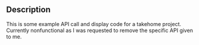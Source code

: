 ## Description
This is some example API call and display code for a takehome project. Currently nonfunctional as I was requested to remove the specific API given to me.
